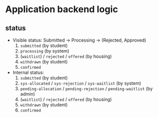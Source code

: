 # Application backend logic

## status

-   Visible status: Submitted -> Processing -> (Rejected, Approved)
    1. `submitted` (by student)
    2. `processing` (by system)
    3. (`waitlist`) / `rejected` / `offered` (by housing)
    4. `withdrawn` (by student)
    5. `confirmed`
-   Internal status:
    1. `submitted` (by student)
    2. `sys-allocated` / `sys-rejection` / `sys-waitlist` (by system)
    3. `pending-allocation` / `pending-rejection` / `pending-waitlist` (by admin)
    4. (`waitlist`) / `rejected` / `offered` (by housing)
    5. `withdrawn` (by student)
    6. `confirmed`
